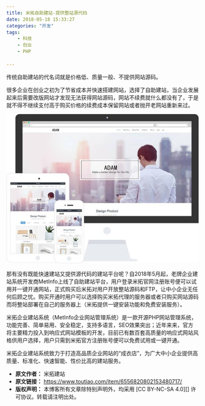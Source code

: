 ```yaml
---
title: 米拓自助建站-提供整站源代码
date: 2018-05-18 15:33:27
categories: "开发"
tags:
	- 科技
	- 创业
	- PHP

---
```


传统自助建站的代名词就是价格低、质量一般、不提供网站源码。

很多企业在创业之初为了节省成本并快速搭建网站，选择了自助建站，当企业发展起来后需要改版网站才发现无法获得网站源码，网站不续费就什么都没有了，于是就不得不继续支付高于购买价格的续费成本保留网站或者抛开老网站重新来过。

![米拓自助建站-提供整站源代码][-]

那有没有既能快速建站又提供源代码的建站平台呢？自2018年5月起，老牌企业建站系统开发商MetInfo上线了自助建站平台，用户登录米拓官网注册账号便可以试用并一键开通网站，正式购买后米拓对用户开放整站源码和FTP，让中小企业无任何后顾之忧。购买开通时用户可以选择购买米拓代理的服务器或者只购买网站源码而将整站部署在自己的服务器上（米拓提供一键安装功能和免费安装服务）。

米拓企业建站系统（MetInfo企业网站管理系统）是一款开源PHP网站管理系统，功能完善、简单易用、安全稳定，支持多语言，SEO效果突出；近年来来，官方将主要精力投入到响应式网站模板的开发，目前已有数百套高质量的响应式网站风格供用户选择，用户只需到米拓官方注册账号便可以免费试用或一键开通。

米拓企业建站系统致力于打造高品质企业网站的“成衣店”，为广大中小企业提供高质量、标准化、快速智能、性价比高的建站服务。


[-]: static/resources/crawler/EIR2-AEYU-FJMJ.jpg
 *  **原文作者：** 米拓建站
 *  **原文链接：** https://www.toutiao.com/item/6556820802153480717/
 *  **版权声明：** 本博客所有文章除特别声明外，均采用 [CC BY-NC-SA 4.0][] 许可协议。转载请注明出处。
